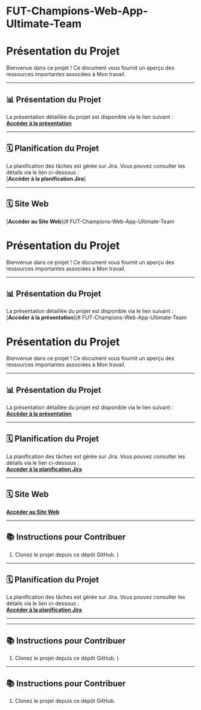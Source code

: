 # FUT-Champions-Web-App-Ultimate-Team

# Présentation du Projet

Bienvenue dans ce projet ! Ce document vous fournit un aperçu des ressources importantes associées à Mon travail.

---

## 📊 Présentation du Projet

La présentation détaillée du projet est disponible via le lien suivant :  
[**Accéder à la présentation**](https://docs.google.com/presentation/d/1rwFu4M8XXg-CsHpEAQVN6iyaNoTID-Id/edit?usp=sharing&ouid=113381325641030505385&rtpof=true&sd=true)

---

## 🗓️ Planification du Projet

La planification des tâches est gérée sur Jira. Vous pouvez consulter les détails via le lien ci-dessous :  
[**Accéder à la planification Jira**]


---


## 🗓️ Site Web  
[**Accéder au Site Web**](# FUT-Champions-Web-App-Ultimate-Team

# Présentation du Projet

Bienvenue dans ce projet ! Ce document vous fournit un aperçu des ressources importantes associées à Mon travail.

---

## 📊 Présentation du Projet

La présentation détaillée du projet est disponible via le lien suivant :  
[**Accéder à la présentation**](# FUT-Champions-Web-App-Ultimate-Team

# Présentation du Projet

Bienvenue dans ce projet ! Ce document vous fournit un aperçu des ressources importantes associées à Mon travail.

---

## 📊 Présentation du Projet

La présentation détaillée du projet est disponible via le lien suivant :  
[**Accéder à la présentation**](https://docs.google.com/presentation/d/1rwFu4M8XXg-CsHpEAQVN6iyaNoTID-Id/edit?usp=sharing&ouid=113381325641030505385&rtpof=true&sd=true)

---

## 🗓️ Planification du Projet

La planification des tâches est gérée sur Jira. Vous pouvez consulter les détails via le lien ci-dessous :  
[**Accéder à la planification Jira**](https://black.atlassian.net/jira/software/projects/FCWAUT/boards/3?atlOrigin=eyJpIjoiZjc1OWExYmZkOTE0NDhkMmJkYWJmZDgyNGJiZWExMGMiLCJwIjoiaiJ9)


---


## 🗓️ Site Web  
[**Accéder au Site Web**](https://black0list.github.io/FUT-Champions-Web-App-Ultimate-Team/)

---

## 📚 Instructions pour Contribuer

1. Clonez le projet depuis ce dépôt GitHub. )

---

## 🗓️ Planification du Projet

La planification des tâches est gérée sur Jira. Vous pouvez consulter les détails via le lien ci-dessous :  
[**Accéder à la planification Jira**](https://blacko.atlassian.net/jira/software/projects/FCWAUT/boards/6)


---



---

## 📚 Instructions pour Contribuer

1. Clonez le projet depuis ce dépôt GitHub. )

---

## 📚 Instructions pour Contribuer

1. Clonez le projet depuis ce dépôt GitHub. 